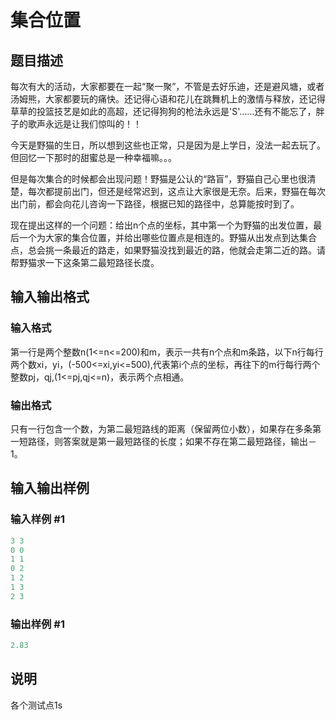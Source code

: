 # 集合位置 

## 题目描述

每次有大的活动，大家都要在一起“聚一聚”，不管是去好乐迪，还是避风塘，或者汤姆熊，大家都要玩的痛快。还记得心语和花儿在跳舞机上的激情与释放，还记得草草的投篮技艺是如此的高超，还记得狗狗的枪法永远是'S'……还有不能忘了，胖子的歌声永远是让我们惊叫的！！

今天是野猫的生日，所以想到这些也正常，只是因为是上学日，没法一起去玩了。但回忆一下那时的甜蜜总是一种幸福嘛。。。

但是每次集合的时候都会出现问题！野猫是公认的“路盲”，野猫自己心里也很清楚，每次都提前出门，但还是经常迟到，这点让大家很是无奈。后来，野猫在每次出门前，都会向花儿咨询一下路径，根据已知的路径中，总算能按时到了。

现在提出这样的一个问题：给出n个点的坐标，其中第一个为野猫的出发位置，最后一个为大家的集合位置，并给出哪些位置点是相连的。野猫从出发点到达集合点，总会挑一条最近的路走，如果野猫没找到最近的路，他就会走第二近的路。请帮野猫求一下这条第二最短路径长度。

## 输入输出格式

### 输入格式

第一行是两个整数n(1<=n<=200)和m，表示一共有n个点和m条路，以下n行每行两个数xi，yi，(-500<=xi,yi<=500),代表第i个点的坐标，再往下的m行每行两个整数pj，qj,(1<=pj,qj<=n)，表示两个点相通。

### 输出格式

只有一行包含一个数，为第二最短路线的距离（保留两位小数），如果存在多条第一短路径，则答案就是第一最短路径的长度；如果不存在第二最短路径，输出－1。

## 输入输出样例

### 输入样例 #1

```cpp
3 3
0 0
1 1
0 2
1 2
1 3
2 3

```
### 输出样例 #1

```cpp
2.83
```


## 说明

各个测试点1s

